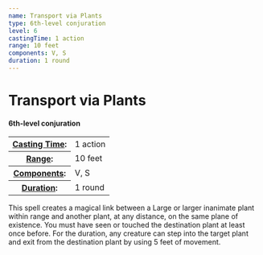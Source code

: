```yaml
---
name: Transport via Plants
type: 6th-level conjuration
level: 6
castingTime: 1 action
range: 10 feet
components: V, S
duration: 1 round
---
```


Transport via Plants
====================

#### 6th-level conjuration

<table cellspacing="0" class="statBlock"><tbody><tr><th><a href="/srd/magicOverview/spellDescriptions.htm#level">Casting Time</a>:</th><td>1 action</td></tr><tr><th><a href="/srd/magicOverview/spellDescriptions.htm#components">Range</a>:</th><td>10 feet</td></tr><tr><th><a href="/srd/magicOverview/spellDescriptions.htm#range">Components</a>:</th><td>V, S</td></tr><tr><th><a href="/srd/magicOverview/spellDescriptions.htm#effect">Duration</a>:</th><td>1 round</td></tr></tbody></table>

This spell creates a magical link between a Large or larger inanimate plant within range and another plant, at any distance, on the same plane of existence. You must have seen or touched the destination plant at least once before. For the duration, any creature can step into the target plant and exit from the destination plant by using 5 feet of movement.
